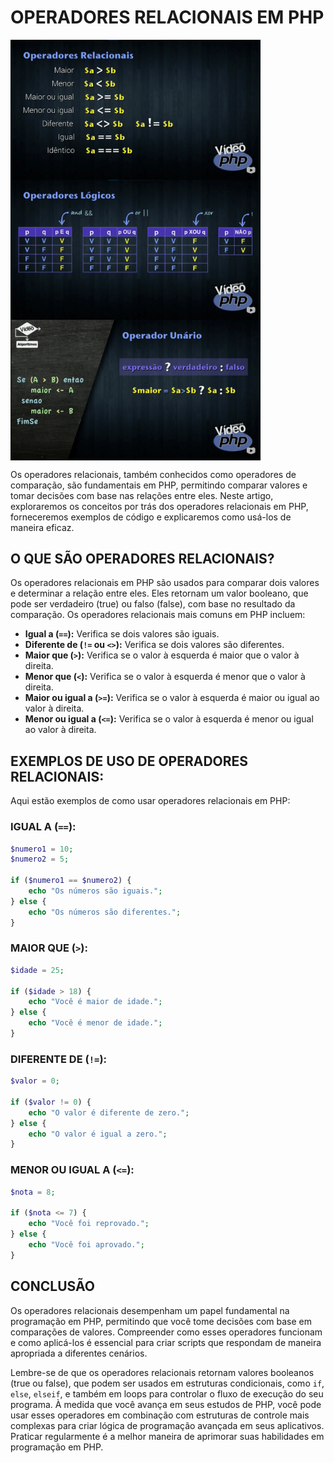 # OPERADORES RELACIONAIS EM PHP

<img src="./IMAGENS/OPERADORES RELACIONAIS.png" align="center" width="400"> <br>
<img src="./IMAGENS/OPERADORES LOGICOS.png" align="center" width="400"> <br>
<img src="./IMAGENS/OPERADOR UNARIO.png" align="center" width="400"> <br>

Os operadores relacionais, também conhecidos como operadores de comparação, são fundamentais em PHP, permitindo comparar valores e tomar decisões com base nas relações entre eles. Neste artigo, exploraremos os conceitos por trás dos operadores relacionais em PHP, forneceremos exemplos de código e explicaremos como usá-los de maneira eficaz.

## O QUE SÃO OPERADORES RELACIONAIS?
Os operadores relacionais em PHP são usados para comparar dois valores e determinar a relação entre eles. Eles retornam um valor booleano, que pode ser verdadeiro (true) ou falso (false), com base no resultado da comparação. Os operadores relacionais mais comuns em PHP incluem:

- **Igual a (`==`):** Verifica se dois valores são iguais.
- **Diferente de (`!=` ou `<>`):** Verifica se dois valores são diferentes.
- **Maior que (`>`):** Verifica se o valor à esquerda é maior que o valor à direita.
- **Menor que (`<`):** Verifica se o valor à esquerda é menor que o valor à direita.
- **Maior ou igual a (`>=`):** Verifica se o valor à esquerda é maior ou igual ao valor à direita.
- **Menor ou igual a (`<=`):** Verifica se o valor à esquerda é menor ou igual ao valor à direita.

## EXEMPLOS DE USO DE OPERADORES RELACIONAIS:
Aqui estão exemplos de como usar operadores relacionais em PHP:

### IGUAL A (`==`):
```php
$numero1 = 10;
$numero2 = 5;

if ($numero1 == $numero2) {
    echo "Os números são iguais.";
} else {
    echo "Os números são diferentes.";
}
```

### MAIOR QUE (`>`):
```php
$idade = 25;

if ($idade > 18) {
    echo "Você é maior de idade.";
} else {
    echo "Você é menor de idade.";
}
```

### DIFERENTE DE (`!=`):
```php
$valor = 0;

if ($valor != 0) {
    echo "O valor é diferente de zero.";
} else {
    echo "O valor é igual a zero.";
}
```

### MENOR OU IGUAL A (`<=`):
```php
$nota = 8;

if ($nota <= 7) {
    echo "Você foi reprovado.";
} else {
    echo "Você foi aprovado.";
}
```

## CONCLUSÃO
Os operadores relacionais desempenham um papel fundamental na programação em PHP, permitindo que você tome decisões com base em comparações de valores. Compreender como esses operadores funcionam e como aplicá-los é essencial para criar scripts que respondam de maneira apropriada a diferentes cenários.

Lembre-se de que os operadores relacionais retornam valores booleanos (true ou false), que podem ser usados em estruturas condicionais, como `if`, `else`, `elseif`, e também em loops para controlar o fluxo de execução do seu programa. À medida que você avança em seus estudos de PHP, você pode usar esses operadores em combinação com estruturas de controle mais complexas para criar lógica de programação avançada em seus aplicativos. Praticar regularmente é a melhor maneira de aprimorar suas habilidades em programação em PHP.